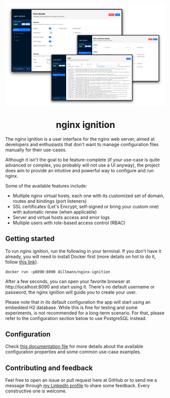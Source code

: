 <p align="center">
    <img src="docs/readme-screenshots-v2.png" alt="" width="600" />
</p>
<h1 align="center">
    nginx ignition
</h1>

The nginx ignition is a user interface for the nginx web server, aimed at developers and enthusiasts that don't
want to manage configuration files manually for their use-cases. 

Although it isn't the goal to be feature-complete (if your use-case is quite advanced or complex, you probably will not 
use a UI anyway), the project does aim to provide an intuitive and powerful way to configure and run nginx.

Some of the available features include:
- Multiple nginx virtual hosts, each one with its customized set of domain, routes and bindings (port listeners)
- SSL certificates (Let's Encrypt, self-signed or bring your custom one) with automatic renew (when applicable)
- Server and virtual hosts access and error logs
- Multiple users with role-based access control (RBAC)

## Getting started

To run nginx ignition, run the following in your terminal. If you don't have it already, you will need to install Docker
first (more details on hot to do it, follow [this link](https://www.docker.com/get-started/)).

```shell
docker run -p8090:8090 dillmann/nginx-ignition
```

After a few seconds, you can open your favorite browser at http://localhost:8090 and start using it. There's no 
default username or password, the nginx ignition will guide you to create your user.

Please note that in its default configuration the app will start using an embedded H2 database. While this is fine for
testing and some experiments, is not recommended for a long-term scenario. For that, please refer to the 
configuration section below to use PostgreSQL instead.

## Configuration

Check [this documentation file](docs/configuration-properties.md) for more details about the available 
configuration properties and some common use-case examples.

## Contributing and feedback

Feel free to open an issue or pull request here at GitHub or to send me a message through
[my LinkedIn profile](https://linkedin.com/in/lucasdillmann) to share some feedback. Every constructive one is welcome.
